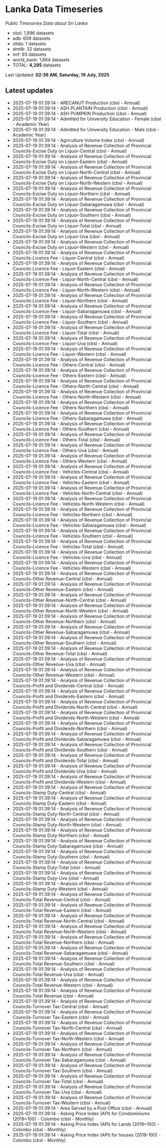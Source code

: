 # Lanka Data Timeseries
*Public Timeseries Data about Sri Lanka*

* cbsl: 1,896 datasets
* adb: 609 datasets
* sltda: 1 datasets
* dmtlk: 32 datasets
* imf: 93 datasets
* world_bank: 1,664 datasets
* TOTAL: **4,295** datasets

Last Updated: **02:36 AM, Saturday, 19 July, 2025**

## Latest updates

* 2025-07-19 01:39:14 - ARECANUT Production (cbsl - Annual)
* 2025-07-19 01:39:14 - ASH PLANTAIN Production (cbsl - Annual)
* 2025-07-19 01:39:14 - ASH PUMPKIN Production (cbsl - Annual)
* 2025-07-19 01:39:14 - Admitted for University Education - Female (cbsl - Academic Year)
* 2025-07-19 01:39:14 - Admitted for University Education - Male (cbsl - Academic Year)
* 2025-07-19 01:39:14 - Agriculture Volume Index (cbsl - Annual)
* 2025-07-19 01:39:14 - Analysis of Revenue Collection of Provincial Councils-Excise Duty on Liquor-Central (cbsl - Annual)
* 2025-07-19 01:39:14 - Analysis of Revenue Collection of Provincial Councils-Excise Duty on Liquor-Eastern (cbsl - Annual)
* 2025-07-19 01:39:14 - Analysis of Revenue Collection of Provincial Councils-Excise Duty on Liquor-North-Central (cbsl - Annual)
* 2025-07-19 01:39:14 - Analysis of Revenue Collection of Provincial Councils-Excise Duty on Liquor-North-Western (cbsl - Annual)
* 2025-07-19 01:39:14 - Analysis of Revenue Collection of Provincial Councils-Excise Duty on Liquor-Northern (cbsl - Annual)
* 2025-07-19 01:39:14 - Analysis of Revenue Collection of Provincial Councils-Excise Duty on Liquor-Sabaragamuwa (cbsl - Annual)
* 2025-07-19 01:39:14 - Analysis of Revenue Collection of Provincial Councils-Excise Duty on Liquor-Southern (cbsl - Annual)
* 2025-07-19 01:39:14 - Analysis of Revenue Collection of Provincial Councils-Excise Duty on Liquor-Total (cbsl - Annual)
* 2025-07-19 01:39:14 - Analysis of Revenue Collection of Provincial Councils-Excise Duty on Liquor-Uva (cbsl - Annual)
* 2025-07-19 01:39:14 - Analysis of Revenue Collection of Provincial Councils-Excise Duty on Liquor-Western (cbsl - Annual)
* 2025-07-19 01:39:14 - Analysis of Revenue Collection of Provincial Councils-Licence Fee - Liquor-Central (cbsl - Annual)
* 2025-07-19 01:39:14 - Analysis of Revenue Collection of Provincial Councils-Licence Fee - Liquor-Eastern (cbsl - Annual)
* 2025-07-19 01:39:14 - Analysis of Revenue Collection of Provincial Councils-Licence Fee - Liquor-North-Central (cbsl - Annual)
* 2025-07-19 01:39:14 - Analysis of Revenue Collection of Provincial Councils-Licence Fee - Liquor-North-Western (cbsl - Annual)
* 2025-07-19 01:39:14 - Analysis of Revenue Collection of Provincial Councils-Licence Fee - Liquor-Northern (cbsl - Annual)
* 2025-07-19 01:39:14 - Analysis of Revenue Collection of Provincial Councils-Licence Fee - Liquor-Sabaragamuwa (cbsl - Annual)
* 2025-07-19 01:39:14 - Analysis of Revenue Collection of Provincial Councils-Licence Fee - Liquor-Southern (cbsl - Annual)
* 2025-07-19 01:39:14 - Analysis of Revenue Collection of Provincial Councils-Licence Fee - Liquor-Total (cbsl - Annual)
* 2025-07-19 01:39:14 - Analysis of Revenue Collection of Provincial Councils-Licence Fee - Liquor-Uva (cbsl - Annual)
* 2025-07-19 01:39:14 - Analysis of Revenue Collection of Provincial Councils-Licence Fee - Liquor-Western (cbsl - Annual)
* 2025-07-19 01:39:14 - Analysis of Revenue Collection of Provincial Councils-Licence Fee - Others-Central (cbsl - Annual)
* 2025-07-19 01:39:14 - Analysis of Revenue Collection of Provincial Councils-Licence Fee - Others-Eastern (cbsl - Annual)
* 2025-07-19 01:39:14 - Analysis of Revenue Collection of Provincial Councils-Licence Fee - Others-North-Central (cbsl - Annual)
* 2025-07-19 01:39:14 - Analysis of Revenue Collection of Provincial Councils-Licence Fee - Others-North-Western (cbsl - Annual)
* 2025-07-19 01:39:14 - Analysis of Revenue Collection of Provincial Councils-Licence Fee - Others-Northern (cbsl - Annual)
* 2025-07-19 01:39:14 - Analysis of Revenue Collection of Provincial Councils-Licence Fee - Others-Sabaragamuwa (cbsl - Annual)
* 2025-07-19 01:39:14 - Analysis of Revenue Collection of Provincial Councils-Licence Fee - Others-Southern (cbsl - Annual)
* 2025-07-19 01:39:14 - Analysis of Revenue Collection of Provincial Councils-Licence Fee - Others-Total (cbsl - Annual)
* 2025-07-19 01:39:14 - Analysis of Revenue Collection of Provincial Councils-Licence Fee - Others-Uva (cbsl - Annual)
* 2025-07-19 01:39:14 - Analysis of Revenue Collection of Provincial Councils-Licence Fee - Others-Western (cbsl - Annual)
* 2025-07-19 01:39:14 - Analysis of Revenue Collection of Provincial Councils-Licence Fee - Vehicles-Central (cbsl - Annual)
* 2025-07-19 01:39:14 - Analysis of Revenue Collection of Provincial Councils-Licence Fee - Vehicles-Eastern (cbsl - Annual)
* 2025-07-19 01:39:14 - Analysis of Revenue Collection of Provincial Councils-Licence Fee - Vehicles-North-Central (cbsl - Annual)
* 2025-07-19 01:39:14 - Analysis of Revenue Collection of Provincial Councils-Licence Fee - Vehicles-North-Western (cbsl - Annual)
* 2025-07-19 01:39:14 - Analysis of Revenue Collection of Provincial Councils-Licence Fee - Vehicles-Northern (cbsl - Annual)
* 2025-07-19 01:39:14 - Analysis of Revenue Collection of Provincial Councils-Licence Fee - Vehicles-Sabaragamuwa (cbsl - Annual)
* 2025-07-19 01:39:14 - Analysis of Revenue Collection of Provincial Councils-Licence Fee - Vehicles-Southern (cbsl - Annual)
* 2025-07-19 01:39:14 - Analysis of Revenue Collection of Provincial Councils-Licence Fee - Vehicles-Total (cbsl - Annual)
* 2025-07-19 01:39:14 - Analysis of Revenue Collection of Provincial Councils-Licence Fee - Vehicles-Uva (cbsl - Annual)
* 2025-07-19 01:39:14 - Analysis of Revenue Collection of Provincial Councils-Licence Fee - Vehicles-Western (cbsl - Annual)
* 2025-07-19 01:39:14 - Analysis of Revenue Collection of Provincial Councils-Other Revenue-Central (cbsl - Annual)
* 2025-07-19 01:39:14 - Analysis of Revenue Collection of Provincial Councils-Other Revenue-Eastern (cbsl - Annual)
* 2025-07-19 01:39:14 - Analysis of Revenue Collection of Provincial Councils-Other Revenue-North-Central (cbsl - Annual)
* 2025-07-19 01:39:14 - Analysis of Revenue Collection of Provincial Councils-Other Revenue-North-Western (cbsl - Annual)
* 2025-07-19 01:39:14 - Analysis of Revenue Collection of Provincial Councils-Other Revenue-Northern (cbsl - Annual)
* 2025-07-19 01:39:14 - Analysis of Revenue Collection of Provincial Councils-Other Revenue-Sabaragamuwa (cbsl - Annual)
* 2025-07-19 01:39:14 - Analysis of Revenue Collection of Provincial Councils-Other Revenue-Southern (cbsl - Annual)
* 2025-07-19 01:39:14 - Analysis of Revenue Collection of Provincial Councils-Other Revenue-Total (cbsl - Annual)
* 2025-07-19 01:39:14 - Analysis of Revenue Collection of Provincial Councils-Other Revenue-Uva (cbsl - Annual)
* 2025-07-19 01:39:14 - Analysis of Revenue Collection of Provincial Councils-Other Revenue-Western (cbsl - Annual)
* 2025-07-19 01:39:14 - Analysis of Revenue Collection of Provincial Councils-Profit and Dividends-Central (cbsl - Annual)
* 2025-07-19 01:39:14 - Analysis of Revenue Collection of Provincial Councils-Profit and Dividends-Eastern (cbsl - Annual)
* 2025-07-19 01:39:14 - Analysis of Revenue Collection of Provincial Councils-Profit and Dividends-North-Central (cbsl - Annual)
* 2025-07-19 01:39:14 - Analysis of Revenue Collection of Provincial Councils-Profit and Dividends-North-Western (cbsl - Annual)
* 2025-07-19 01:39:14 - Analysis of Revenue Collection of Provincial Councils-Profit and Dividends-Northern (cbsl - Annual)
* 2025-07-19 01:39:14 - Analysis of Revenue Collection of Provincial Councils-Profit and Dividends-Sabaragamuwa (cbsl - Annual)
* 2025-07-19 01:39:14 - Analysis of Revenue Collection of Provincial Councils-Profit and Dividends-Southern (cbsl - Annual)
* 2025-07-19 01:39:14 - Analysis of Revenue Collection of Provincial Councils-Profit and Dividends-Total (cbsl - Annual)
* 2025-07-19 01:39:14 - Analysis of Revenue Collection of Provincial Councils-Profit and Dividends-Uva (cbsl - Annual)
* 2025-07-19 01:39:14 - Analysis of Revenue Collection of Provincial Councils-Profit and Dividends-Western (cbsl - Annual)
* 2025-07-19 01:39:14 - Analysis of Revenue Collection of Provincial Councils-Stamp Duty-Central (cbsl - Annual)
* 2025-07-19 01:39:14 - Analysis of Revenue Collection of Provincial Councils-Stamp Duty-Eastern (cbsl - Annual)
* 2025-07-19 01:39:14 - Analysis of Revenue Collection of Provincial Councils-Stamp Duty-North-Central (cbsl - Annual)
* 2025-07-19 01:39:14 - Analysis of Revenue Collection of Provincial Councils-Stamp Duty-North-Western (cbsl - Annual)
* 2025-07-19 01:39:14 - Analysis of Revenue Collection of Provincial Councils-Stamp Duty-Northern (cbsl - Annual)
* 2025-07-19 01:39:14 - Analysis of Revenue Collection of Provincial Councils-Stamp Duty-Sabaragamuwa (cbsl - Annual)
* 2025-07-19 01:39:14 - Analysis of Revenue Collection of Provincial Councils-Stamp Duty-Southern (cbsl - Annual)
* 2025-07-19 01:39:14 - Analysis of Revenue Collection of Provincial Councils-Stamp Duty-Total (cbsl - Annual)
* 2025-07-19 01:39:14 - Analysis of Revenue Collection of Provincial Councils-Stamp Duty-Uva (cbsl - Annual)
* 2025-07-19 01:39:14 - Analysis of Revenue Collection of Provincial Councils-Stamp Duty-Western (cbsl - Annual)
* 2025-07-19 01:39:14 - Analysis of Revenue Collection of Provincial Councils-Total Revenue-Central (cbsl - Annual)
* 2025-07-19 01:39:14 - Analysis of Revenue Collection of Provincial Councils-Total Revenue-Eastern (cbsl - Annual)
* 2025-07-19 01:39:14 - Analysis of Revenue Collection of Provincial Councils-Total Revenue-North-Central (cbsl - Annual)
* 2025-07-19 01:39:14 - Analysis of Revenue Collection of Provincial Councils-Total Revenue-North-Western (cbsl - Annual)
* 2025-07-19 01:39:14 - Analysis of Revenue Collection of Provincial Councils-Total Revenue-Northern (cbsl - Annual)
* 2025-07-19 01:39:14 - Analysis of Revenue Collection of Provincial Councils-Total Revenue-Sabaragamuwa (cbsl - Annual)
* 2025-07-19 01:39:14 - Analysis of Revenue Collection of Provincial Councils-Total Revenue-Southern (cbsl - Annual)
* 2025-07-19 01:39:14 - Analysis of Revenue Collection of Provincial Councils-Total Revenue-Uva (cbsl - Annual)
* 2025-07-19 01:39:14 - Analysis of Revenue Collection of Provincial Councils-Total Revenue-Western (cbsl - Annual)
* 2025-07-19 01:39:14 - Analysis of Revenue Collection of Provincial Councils-Total Revenue (cbsl - Annual)
* 2025-07-19 01:39:14 - Analysis of Revenue Collection of Provincial Councils-Turnover Tax-Central (cbsl - Annual)
* 2025-07-19 01:39:14 - Analysis of Revenue Collection of Provincial Councils-Turnover Tax-Eastern (cbsl - Annual)
* 2025-07-19 01:39:14 - Analysis of Revenue Collection of Provincial Councils-Turnover Tax-North-Central (cbsl - Annual)
* 2025-07-19 01:39:14 - Analysis of Revenue Collection of Provincial Councils-Turnover Tax-North-Western (cbsl - Annual)
* 2025-07-19 01:39:14 - Analysis of Revenue Collection of Provincial Councils-Turnover Tax-Northern (cbsl - Annual)
* 2025-07-19 01:39:14 - Analysis of Revenue Collection of Provincial Councils-Turnover Tax-Sabaragamuwa (cbsl - Annual)
* 2025-07-19 01:39:14 - Analysis of Revenue Collection of Provincial Councils-Turnover Tax-Southern (cbsl - Annual)
* 2025-07-19 01:39:14 - Analysis of Revenue Collection of Provincial Councils-Turnover Tax-Total (cbsl - Annual)
* 2025-07-19 01:39:14 - Analysis of Revenue Collection of Provincial Councils-Turnover Tax-Uva (cbsl - Annual)
* 2025-07-19 01:39:14 - Analysis of Revenue Collection of Provincial Councils-Turnover Tax-Western (cbsl - Annual)
* 2025-07-19 01:39:14 - Area Served by a Post Office (cbsl - Annual)
* 2025-07-19 01:39:14 - Asking Price Index (API) for Condominiums (2019=100) - Colombo (cbsl - Monthly)
* 2025-07-19 01:39:14 - Asking Price Index (API) for Lands (2019=100) - Colombo (cbsl - Monthly)
* 2025-07-19 01:39:14 - Asking Price Index (API) for houses (2019-100) - Colombo (cbsl - Monthly)